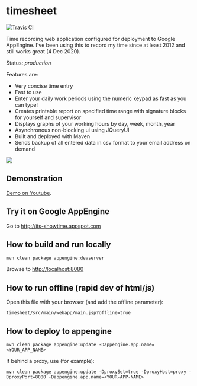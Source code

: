 timesheet
=========
[![Travis CI](https://travis-ci.org/davidmoten/timesheet.svg)](https://travis-ci.org/davidmoten/timesheet)<br/>

Time recording web application configured for deployment to Google AppEngine. I've been using this to record my time since at least 2012 and still works great (4 Dec 2020).

Status: *production*

Features are:

* Very concise time entry
* Fast to use
* Enter your daily work periods using the numeric keypad as fast as you can type!
* Creates printable report on specified time range with signature blocks for yourself and supervisor
* Displays graphs of your working hours by day, week, month, year
* Asynchronous non-blocking ui using JQueryUI
* Built and deployed with Maven
* Sends backup of all entered data in csv format to your email address on demand

<img src="https://raw.github.com/davidmoten/timesheet/master/src/docs/screen.png"/>

Demonstration
-------------------
[Demo on Youtube](http://www.youtube.com/watch?v=RsRdYpR1FGU).

Try it on Google AppEngine
----------------------------------
Go to http://its-showtime.appspot.com

How to build and run locally
-----------------------------
    mvn clean package appengine:devserver

Browse to [http://localhost:8080](http://localhost:8080)

How to run offline (rapid dev of html/js)
------------------------------------------
Open this file with your browser (and add the offline parameter):

    timesheet/src/main/webapp/main.jsp?offline=true

How to deploy to appengine
----------------------------
    mvn clean package appengine:update -Dappengine.app.name=<YOUR_APP_NAME>

If behind a proxy, use (for example):
    
    mvn clean package appengine:update -DproxySet=true -DproxyHost=proxy -DproxyPort=8080 -Dappengine.app.name=<YOUR-APP-NAME>




